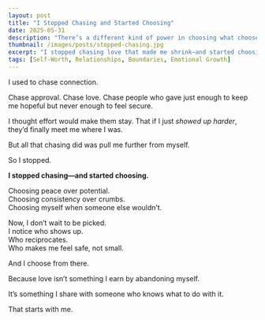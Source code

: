 ```yaml
---
layout: post
title: "I Stopped Chasing and Started Choosing"
date: 2025-05-31
description: "There’s a different kind of power in choosing what chooses you back."
thumbnail: /images/posts/stopped-chasing.jpg
excerpt: "I stopped chasing love that made me shrink—and started choosing what felt safe, steady, and real."
tags: [Self-Worth, Relationships, Boundaries, Emotional Growth]
---
```


I used to chase connection.

Chase approval. Chase love. Chase people who gave just enough to keep me hopeful but never enough to feel secure.

I thought effort would make them stay. That if I just *showed up harder*, they’d finally meet me where I was.

But all that chasing did was pull me further from myself.

So I stopped.

**I stopped chasing—and started choosing.**

Choosing peace over potential.  
Choosing consistency over crumbs.  
Choosing myself when someone else wouldn’t.

Now, I don’t wait to be picked.  
I notice who shows up.  
Who reciprocates.  
Who makes me feel safe, not small.

And I choose from there.

Because love isn’t something I earn by abandoning myself.

It’s something I share with someone who knows what to do with it.

That starts with me.
